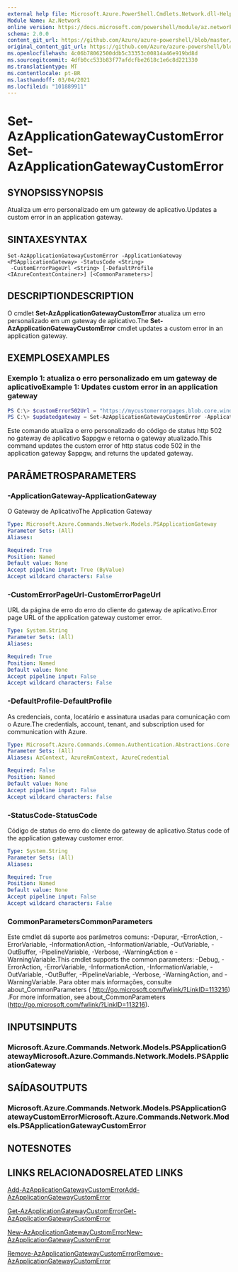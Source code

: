 ```yaml
---
external help file: Microsoft.Azure.PowerShell.Cmdlets.Network.dll-Help.xml
Module Name: Az.Network
online version: https://docs.microsoft.com/powershell/module/az.network/set-azapplicationgatewaycustomerror
schema: 2.0.0
content_git_url: https://github.com/Azure/azure-powershell/blob/master/src/Network/Network/help/Set-AzApplicationGatewayCustomError.md
original_content_git_url: https://github.com/Azure/azure-powershell/blob/master/src/Network/Network/help/Set-AzApplicationGatewayCustomError.md
ms.openlocfilehash: 4c06b78062500ddb5c33353c00814a46e919bd8d
ms.sourcegitcommit: 4dfb0cc533b83f77afdcfbe2618c1e6c8d221330
ms.translationtype: MT
ms.contentlocale: pt-BR
ms.lasthandoff: 03/04/2021
ms.locfileid: "101889911"
---
```

# <span data-ttu-id="36a7d-101">Set-AzApplicationGatewayCustomError</span><span class="sxs-lookup"><span data-stu-id="36a7d-101">Set-AzApplicationGatewayCustomError</span></span>

## <span data-ttu-id="36a7d-102">SYNOPSIS</span><span class="sxs-lookup"><span data-stu-id="36a7d-102">SYNOPSIS</span></span>
<span data-ttu-id="36a7d-103">Atualiza um erro personalizado em um gateway de aplicativo.</span><span class="sxs-lookup"><span data-stu-id="36a7d-103">Updates a custom error in an application gateway.</span></span>

## <span data-ttu-id="36a7d-104">SINTAXE</span><span class="sxs-lookup"><span data-stu-id="36a7d-104">SYNTAX</span></span>

```
Set-AzApplicationGatewayCustomError -ApplicationGateway <PSApplicationGateway> -StatusCode <String>
 -CustomErrorPageUrl <String> [-DefaultProfile <IAzureContextContainer>] [<CommonParameters>]
```

## <span data-ttu-id="36a7d-105">DESCRIPTION</span><span class="sxs-lookup"><span data-stu-id="36a7d-105">DESCRIPTION</span></span>
<span data-ttu-id="36a7d-106">O cmdlet **Set-AzApplicationGatewayCustomError** atualiza um erro personalizado em um gateway de aplicativo.</span><span class="sxs-lookup"><span data-stu-id="36a7d-106">The **Set-AzApplicationGatewayCustomError** cmdlet updates a custom error in an application gateway.</span></span>

## <span data-ttu-id="36a7d-107">EXEMPLOS</span><span class="sxs-lookup"><span data-stu-id="36a7d-107">EXAMPLES</span></span>

### <span data-ttu-id="36a7d-108">Exemplo 1: atualiza o erro personalizado em um gateway de aplicativo</span><span class="sxs-lookup"><span data-stu-id="36a7d-108">Example 1: Updates custom error in an application gateway</span></span>
```powershell
PS C:\> $customError502Url = "https://mycustomerrorpages.blob.core.windows.net/errorpages/502.htm"
PS C:\> $updatedgateway = Set-AzApplicationGatewayCustomError -ApplicationGateway $appgw -StatusCode HttpStatus502 -CustomErrorPageUrl $customError502Url
```

<span data-ttu-id="36a7d-109">Este comando atualiza o erro personalizado do código de status http 502 no gateway de aplicativo $appgw e retorna o gateway atualizado.</span><span class="sxs-lookup"><span data-stu-id="36a7d-109">This command updates the custom error of http status code 502 in the application gateway $appgw, and returns the updated gateway.</span></span>

## <span data-ttu-id="36a7d-110">PARÂMETROS</span><span class="sxs-lookup"><span data-stu-id="36a7d-110">PARAMETERS</span></span>

### <span data-ttu-id="36a7d-111">-ApplicationGateway</span><span class="sxs-lookup"><span data-stu-id="36a7d-111">-ApplicationGateway</span></span>
<span data-ttu-id="36a7d-112">O Gateway de Aplicativo</span><span class="sxs-lookup"><span data-stu-id="36a7d-112">The Application Gateway</span></span>

```yaml
Type: Microsoft.Azure.Commands.Network.Models.PSApplicationGateway
Parameter Sets: (All)
Aliases:

Required: True
Position: Named
Default value: None
Accept pipeline input: True (ByValue)
Accept wildcard characters: False
```

### <span data-ttu-id="36a7d-113">-CustomErrorPageUrl</span><span class="sxs-lookup"><span data-stu-id="36a7d-113">-CustomErrorPageUrl</span></span>
<span data-ttu-id="36a7d-114">URL da página de erro do erro do cliente do gateway de aplicativo.</span><span class="sxs-lookup"><span data-stu-id="36a7d-114">Error page URL of the application gateway customer error.</span></span>

```yaml
Type: System.String
Parameter Sets: (All)
Aliases:

Required: True
Position: Named
Default value: None
Accept pipeline input: False
Accept wildcard characters: False
```

### <span data-ttu-id="36a7d-115">-DefaultProfile</span><span class="sxs-lookup"><span data-stu-id="36a7d-115">-DefaultProfile</span></span>
<span data-ttu-id="36a7d-116">As credenciais, conta, locatário e assinatura usadas para comunicação com o Azure.</span><span class="sxs-lookup"><span data-stu-id="36a7d-116">The credentials, account, tenant, and subscription used for communication with Azure.</span></span>

```yaml
Type: Microsoft.Azure.Commands.Common.Authentication.Abstractions.Core.IAzureContextContainer
Parameter Sets: (All)
Aliases: AzContext, AzureRmContext, AzureCredential

Required: False
Position: Named
Default value: None
Accept pipeline input: False
Accept wildcard characters: False
```

### <span data-ttu-id="36a7d-117">-StatusCode</span><span class="sxs-lookup"><span data-stu-id="36a7d-117">-StatusCode</span></span>
<span data-ttu-id="36a7d-118">Código de status do erro do cliente do gateway de aplicativo.</span><span class="sxs-lookup"><span data-stu-id="36a7d-118">Status code of the application gateway customer error.</span></span>

```yaml
Type: System.String
Parameter Sets: (All)
Aliases:

Required: True
Position: Named
Default value: None
Accept pipeline input: False
Accept wildcard characters: False
```

### <span data-ttu-id="36a7d-119">CommonParameters</span><span class="sxs-lookup"><span data-stu-id="36a7d-119">CommonParameters</span></span>
<span data-ttu-id="36a7d-120">Este cmdlet dá suporte aos parâmetros comuns: -Depurar, -ErrorAction, -ErrorVariable, -InformationAction, -InformationVariable, -OutVariable, -OutBuffer, -PipelineVariable, -Verbose, -WarningAction e -WarningVariable.</span><span class="sxs-lookup"><span data-stu-id="36a7d-120">This cmdlet supports the common parameters: -Debug, -ErrorAction, -ErrorVariable, -InformationAction, -InformationVariable, -OutVariable, -OutBuffer, -PipelineVariable, -Verbose, -WarningAction, and -WarningVariable.</span></span> <span data-ttu-id="36a7d-121">Para obter mais informações, consulte about_CommonParameters ( http://go.microsoft.com/fwlink/?LinkID=113216) .</span><span class="sxs-lookup"><span data-stu-id="36a7d-121">For more information, see about_CommonParameters (http://go.microsoft.com/fwlink/?LinkID=113216).</span></span>

## <span data-ttu-id="36a7d-122">INPUTS</span><span class="sxs-lookup"><span data-stu-id="36a7d-122">INPUTS</span></span>

### <span data-ttu-id="36a7d-123">Microsoft.Azure.Commands.Network.Models.PSApplicationGateway</span><span class="sxs-lookup"><span data-stu-id="36a7d-123">Microsoft.Azure.Commands.Network.Models.PSApplicationGateway</span></span>

## <span data-ttu-id="36a7d-124">SAÍDAS</span><span class="sxs-lookup"><span data-stu-id="36a7d-124">OUTPUTS</span></span>

### <span data-ttu-id="36a7d-125">Microsoft.Azure.Commands.Network.Models.PSApplicationGatewayCustomError</span><span class="sxs-lookup"><span data-stu-id="36a7d-125">Microsoft.Azure.Commands.Network.Models.PSApplicationGatewayCustomError</span></span>

## <span data-ttu-id="36a7d-126">NOTES</span><span class="sxs-lookup"><span data-stu-id="36a7d-126">NOTES</span></span>

## <span data-ttu-id="36a7d-127">LINKS RELACIONADOS</span><span class="sxs-lookup"><span data-stu-id="36a7d-127">RELATED LINKS</span></span>

[<span data-ttu-id="36a7d-128">Add-AzApplicationGatewayCustomError</span><span class="sxs-lookup"><span data-stu-id="36a7d-128">Add-AzApplicationGatewayCustomError</span></span>](./Add-AzApplicationGatewayCustomError.md)

[<span data-ttu-id="36a7d-129">Get-AzApplicationGatewayCustomError</span><span class="sxs-lookup"><span data-stu-id="36a7d-129">Get-AzApplicationGatewayCustomError</span></span>](./Get-AzApplicationGatewayCustomError.md)

[<span data-ttu-id="36a7d-130">New-AzApplicationGatewayCustomError</span><span class="sxs-lookup"><span data-stu-id="36a7d-130">New-AzApplicationGatewayCustomError</span></span>](./New-AzApplicationGatewayCustomError.md)

[<span data-ttu-id="36a7d-131">Remove-AzApplicationGatewayCustomError</span><span class="sxs-lookup"><span data-stu-id="36a7d-131">Remove-AzApplicationGatewayCustomError</span></span>](./Remove-AzApplicationGatewayCustomError.md)
